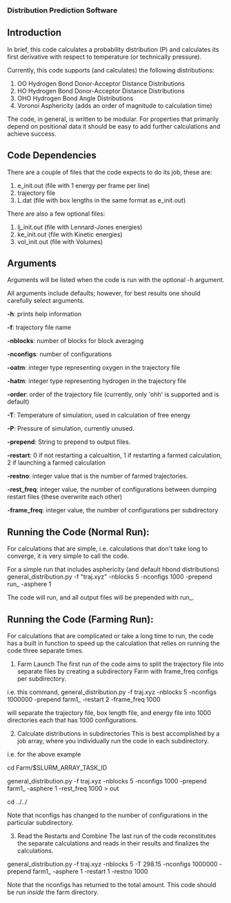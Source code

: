 ### Distribution Prediction Software

## Introduction

In brief, this code calculates a probability distribution (P) and calculates its first derivative with
respect to temperature (or technically pressure).

Currently, this code supports (and calculates) the following distributions:
1) OO Hydrogen Bond Donor-Acceptor Distance Distributions
2) HO Hydrogen Bond Donor-Acceptor Distance Distributions
3) OHO Hydrogen Bond Angle Distributions
4) Voronoi Asphericity (adds an order of magnitude to calculation time)

The code, in general, is written to be modular. For properties that primarily depend on positional data it should be easy to add further calculations and achieve success.

## Code Dependencies

There are a couple of files that the code expects to do its job, these are:
1) e\_init.out (file with 1 energy per frame per line)
2) trajectory file
3) L.dat (file with box lengths in the same format as e\_init.out)

There are also a few optional files:
1) lj\_init.out (file with Lennard-Jones energies)
2) ke\_init.out (file with Kinetic energies)
3) vol\_init.out (file with Volumes)

## Arguments 
Arguments will be listed when the code is run with the optional -h argument.

All arguments include defaults; however, for best results one should carefully select arguments.

**-h**: prints help information

**-f**: trajectory file name

**-nblocks**: number of blocks for block averaging

**-nconfigs**: number of configurations

**-oatm**: integer type representing oxygen in the trajectory file

**-hatm**: integer type representing hydrogen in the trajectory file

**-order**: order of the trajectory file (currently, only 'ohh' is supported and is default)

**-T**: Temperature of simulation, used in calculation of free energy

**-P**: Pressure of simulation, currently unused.

**-prepend**: String to prepend to output files.

**-restart**: 0 if not restarting a calcualtion, 1 if restarting a farmed calculation, 2 if launching a farmed calculation

**-restno**: integer value that is the number of farmed trajectories.

**-rest\_freq**: integer value, the number of configurations between dumping restart files (these overwrite each other)

**-frame\_freq**: integer value, the number of configurations per subdirectory


## Running the Code (Normal Run):

For calculations that are simple, i.e. calculations that don't take long to converge, it is very simple to call the code. 



For a simple run that includes asphericity (and default hbond distributions)
general\_distribution.py -f "traj.xyz" -nblocks 5 -nconfigs 1000 -prepend run\_ -asphere 1

The code will run, and all output files will be prepended with run\_.


## Running the Code (Farming Run):

For calculations that are complicated or take a long time to run, the code has a built in function to speed up the 
calculation that relies on running the code three separate times.

1) Farm Launch
The first run of the code aims to split the trajectory file into separate files by creating a subdirectory Farm with frame_freq configs per subdirectory.

i.e. this command,
general\_distribution.py -f traj.xyz -nblocks 5 -nconfigs 1000000 -prepend farm1\_ -restart 2 -frame\_freq 1000 

will separate the trajectory file, box length file, and energy file into 1000 directories each that has 1000 configurations.


2) Calculate distributions in subdirectories
This is best accomplished by a job array, where you individually run the code in each subdirectory.

i.e. for the above example

cd Farm/$SLURM\_ARRAY\_TASK\_ID

general\_distribution.py -f traj.xyz -nblocks 5 -nconfigs 1000 -prepend farm1\_ -asphere 1 -rest\_freq 1000 > out

cd ../../

Note that nconfigs has changed to the number of configurations in the particular subdirectory.

3) Read the Restarts and Combine
The last run of the code reconstitutes the separate calculations and reads in their results and finalizes the calculations.

general\_distribution.py -f traj.xyz -nblocks 5 -T 298.15 -nconfigs 1000000 -prepend farm1\_ -asphere 1 -restart 1 -restno 1000

Note that the nconfigs has returned to the total amount. This code should be run *inside* the farm directory.



